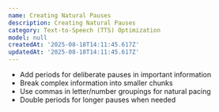 ```yaml
---
name: Creating Natural Pauses
description: Creating Natural Pauses
category: Text-to-Speech (TTS) Optimization
model: null
createdAt: '2025-08-18T14:11:45.617Z'
updatedAt: '2025-08-18T14:11:45.617Z'
---
```

- Add periods for deliberate pauses in important information
- Break complex information into smaller chunks
- Use commas in letter/number groupings for natural pacing
- Double periods for longer pauses when needed
